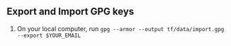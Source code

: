 ## Export and Import GPG keys
1. On your local computer, run `gpg --armor --output tf/data/import.gpg --export $YOUR_EMAIL`